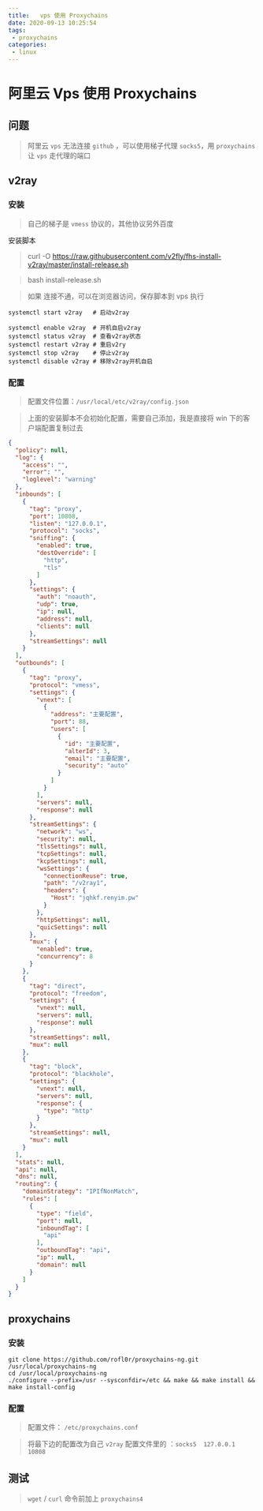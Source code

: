 ```yaml
---
title:   vps 使用 Proxychains
date: 2020-09-13 10:25:54
tags: 
 - proxychains
categories: 
 - linux
---
```

# 阿里云 Vps 使用 Proxychains

## 问题

> 阿里云 `vps` 无法连接 `github` ，可以使用梯子代理 `socks5`，用 `proxychains` 让 `vps` 走代理的端口

## v2ray

### 安装



> 自己的梯子是 `vmess` 协议的，其他协议另外百度

安装脚本

>curl -O https://raw.githubusercontent.com/v2fly/fhs-install-v2ray/master/install-release.sh

> bash install-release.sh


> 如果 连接不通，可以在浏览器访问，保存脚本到 vps 执行

```shell
systemctl start v2ray   # 启动v2ray

systemctl enable v2ray  # 开机自启v2ray
systemctl status v2ray  # 查看v2ray状态
systemctl restart v2ray # 重启v2ry
systemctl stop v2ray    # 停止v2ray
systemctl disable v2ray # 移除v2ray开机自启
```

### 配置

> 配置文件位置：`/usr/local/etc/v2ray/config.json`

> 上面的安装脚本不会初始化配置，需要自己添加，我是直接将 win 下的客户端配置复制过去

```json
{
  "policy": null,
  "log": {
    "access": "",
    "error": "",
    "loglevel": "warning"
  },
  "inbounds": [
    {
      "tag": "proxy",
      "port": 10808,
      "listen": "127.0.0.1",
      "protocol": "socks",
      "sniffing": {
        "enabled": true,
        "destOverride": [
          "http",
          "tls"
        ]
      },
      "settings": {
        "auth": "noauth",
        "udp": true,
        "ip": null,
        "address": null,
        "clients": null
      },
      "streamSettings": null
    }
  ],
  "outbounds": [
    {
      "tag": "proxy",
      "protocol": "vmess",
      "settings": {
        "vnext": [
          {
            "address": "主要配置",
            "port": 88,
            "users": [
              {
                "id": "主要配置",
                "alterId": 3,
                "email": "主要配置",
                "security": "auto"
              }
            ]
          }
        ],
        "servers": null,
        "response": null
      },
      "streamSettings": {
        "network": "ws",
        "security": null,
        "tlsSettings": null,
        "tcpSettings": null,
        "kcpSettings": null,
        "wsSettings": {
          "connectionReuse": true,
          "path": "/v2ray1",
          "headers": {
            "Host": "jqhkf.renyim.pw"
          }
        },
        "httpSettings": null,
        "quicSettings": null
      },
      "mux": {
        "enabled": true,
        "concurrency": 8
      }
    },
    {
      "tag": "direct",
      "protocol": "freedom",
      "settings": {
        "vnext": null,
        "servers": null,
        "response": null
      },
      "streamSettings": null,
      "mux": null
    },
    {
      "tag": "block",
      "protocol": "blackhole",
      "settings": {
        "vnext": null,
        "servers": null,
        "response": {
          "type": "http"
        }
      },
      "streamSettings": null,
      "mux": null
    }
  ],
  "stats": null,
  "api": null,
  "dns": null,
  "routing": {
    "domainStrategy": "IPIfNonMatch",
    "rules": [
      {
        "type": "field",
        "port": null,
        "inboundTag": [
          "api"
        ],
        "outboundTag": "api",
        "ip": null,
        "domain": null
      }
    ]
  }
}
```



## proxychains

### 安装



```shell
git clone https://github.com/rofl0r/proxychains-ng.git /usr/local/proxychains-ng
cd /usr/local/proxychains-ng
./configure --prefix=/usr --sysconfdir=/etc && make && make install && make install-config
```

### 配置

> 配置文件： `/etc/proxychains.conf`

> 将最下边的配置改为自己 `v2ray` 配置文件里的 ：`socks5  127.0.0.1 10808`

## 测试

> `wget` / `curl` 命令前加上 `proxychains4`